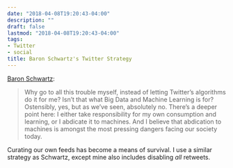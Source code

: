 ```yaml
---
date: "2018-04-08T19:20:43-04:00"
description: ""
draft: false
lastmod: "2018-04-08T19:20:43-04:00"
tags:
- Twitter
- social
title: Baron Schwartz's Twitter Strategy
---
```


[Baron Schwartz](https://www.xaprb.com/blog/my-twitter-following-strategy/):

> Why go to all this trouble myself, instead of letting Twitter’s algorithms do
> it for me? Isn’t that what Big Data and Machine Learning is for? Ostensibly,
> yes, but as we’ve seen, absolutely no. There’s a deeper point here: I either
> take responsibility for my own consumption and learning, or I abdicate it to
> machines. And I believe that abdication to machines is amongst the most
> pressing dangers facing our society today.

Curating our own feeds has become a means of survival. I use a similar strategy
as Schwartz, except mine also includes disabling _all_ retweets.


